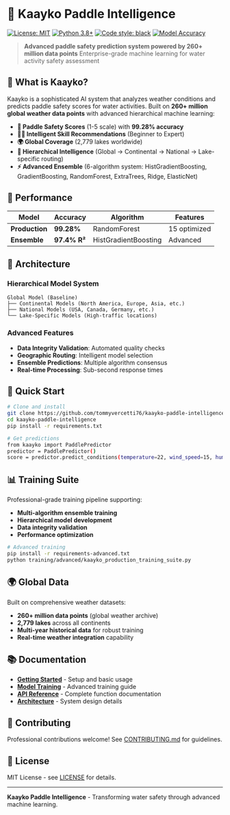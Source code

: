 # 🌊 Kaayko Paddle Intelligence

[![License: MIT](https://img.shields.io/badge/License-MIT-yellow.svg)](https://opensource.org/licenses/MIT) [![Python 3.8+](https://img.shields.io/badge/python-3.8+-blue.svg)](https://www.python.org/downloads/) [![Code style: black](https://img.shields.io/badge/code%20style-black-000000.svg)](https://github.com/psf/black) [![Model Accuracy](https://img.shields.io/badge/Model%20Accuracy-99.28%25-brightgreen.svg)](https://github.com/tommyvercetti76/kaayko-paddle-intelligence)

> **Advanced paddle safety prediction system powered by 260+ million data points**
> Enterprise-grade machine learning for water activity safety assessment

## 🎯 **What is Kaayko?**

Kaayko is a sophisticated AI system that analyzes weather conditions and predicts paddle safety scores for water activities. Built on **260+ million global weather data points** with advanced hierarchical machine learning:

- **🎯 Paddle Safety Scores** (1-5 scale) with **99.28% accuracy**
- **🏄‍♂️ Intelligent Skill Recommendations** (Beginner to Expert)  
- **🌍 Global Coverage** (2,779 lakes worldwide)
- **🧠 Hierarchical Intelligence** (Global → Continental → National → Lake-specific routing)
- **⚡ Advanced Ensemble** (6-algorithm system: HistGradientBoosting, GradientBoosting, RandomForest, ExtraTrees, Ridge, ElasticNet)

## 🚀 **Performance**

| **Model** | **Accuracy** | **Algorithm** | **Features** |
|-----------|-------------|---------------|--------------|
| **Production** | **99.28%** | RandomForest | 15 optimized |
| **Ensemble** | **97.4% R²** | HistGradientBoosting | Advanced |

## 🧠 **Architecture**

### **Hierarchical Model System**
```
Global Model (Baseline)
├── Continental Models (North America, Europe, Asia, etc.)
├── National Models (USA, Canada, Germany, etc.)
└── Lake-Specific Models (High-traffic locations)
```

### **Advanced Features**
- **Data Integrity Validation**: Automated quality checks
- **Geographic Routing**: Intelligent model selection
- **Ensemble Predictions**: Multiple algorithm consensus
- **Real-time Processing**: Sub-second response times

## 🚀 **Quick Start**

```bash
# Clone and install
git clone https://github.com/tommyvercetti76/kaayko-paddle-intelligence.git
cd kaayko-paddle-intelligence
pip install -r requirements.txt

# Get predictions
from kaayko import PaddlePredictor
predictor = PaddlePredictor()
score = predictor.predict_conditions(temperature=22, wind_speed=15, humidity=65)
```

## 📊 **Training Suite**

Professional-grade training pipeline supporting:
- **Multi-algorithm ensemble training**
- **Hierarchical model development**
- **Data integrity validation**
- **Performance optimization**

```bash
# Advanced training
pip install -r requirements-advanced.txt
python training/advanced/kaayko_production_training_suite.py
```

## 🌍 **Global Data**

Built on comprehensive weather datasets:
- **260+ million data points** (global weather archive)
- **2,779 lakes** across all continents
- **Multi-year historical data** for robust training
- **Real-time weather integration** capability

## 📚 **Documentation**

- [**Getting Started**](docs/getting-started.md) - Setup and basic usage
- [**Model Training**](docs/model-training.md) - Advanced training guide
- [**API Reference**](docs/api-reference.md) - Complete function documentation
- [**Architecture**](docs/architecture.md) - System design details

## 🤝 **Contributing**

Professional contributions welcome! See [CONTRIBUTING.md](CONTRIBUTING.md) for guidelines.

## 📄 **License**

MIT License - see [LICENSE](LICENSE) for details.

---

**Kaayko Paddle Intelligence** - Transforming water safety through advanced machine learning.

